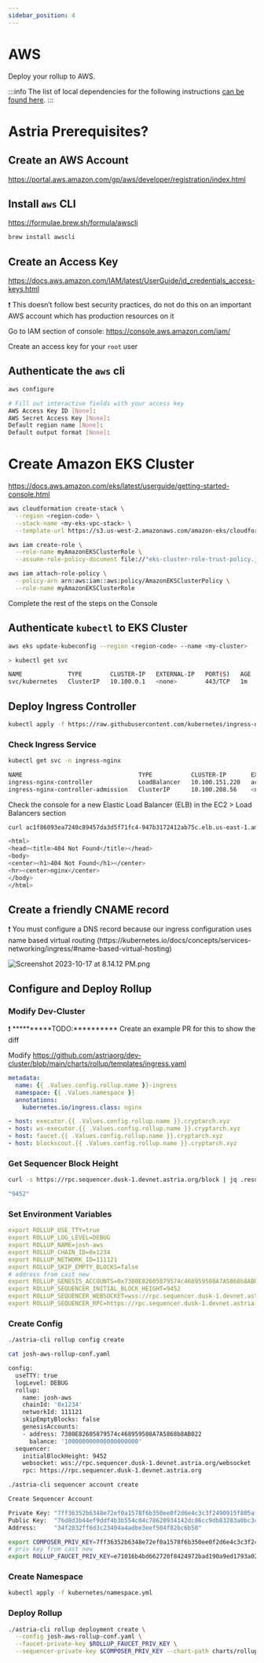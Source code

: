 ```yaml
---
sidebar_position: 4
---
```


# AWS

Deploy your rollup to AWS.

:::info
The list of local dependencies for the following instructions [can be found here](/docs/dusknet/1-overview.md).
:::

# Astria Prerequisites?

## Create an AWS Account

https://portal.aws.amazon.com/gp/aws/developer/registration/index.html

## Install `aws` CLI

https://formulae.brew.sh/formula/awscli

```bash
brew install awscli
```

## Create an Access Key

https://docs.aws.amazon.com/IAM/latest/UserGuide/id_credentials_access-keys.html

<aside>
❗ This doesn’t follow best security practices, do not do this on an important AWS account which has production resources on it

</aside>

Go to IAM section of console: https://console.aws.amazon.com/iam/

Create an access key for your `root` user 

## Authenticate the `aws` cli

```bash
aws configure

# Fill out interactive fields with your access key
AWS Access Key ID [None]: 
AWS Secret Access Key [None]: 
Default region name [None]:
Default output format [None]:
```

# Create Amazon EKS Cluster

https://docs.aws.amazon.com/eks/latest/userguide/getting-started-console.html

```bash
aws cloudformation create-stack \
  --region <region-code> \
  --stack-name <my-eks-vpc-stack> \
  --template-url https://s3.us-west-2.amazonaws.com/amazon-eks/cloudformation/2020-10-29/amazon-eks-vpc-private-subnets.yaml
```

```bash
aws iam create-role \
  --role-name myAmazonEKSClusterRole \
  --assume-role-policy-document file://"eks-cluster-role-trust-policy.json"
```

```bash
aws iam attach-role-policy \
  --policy-arn arn:aws:iam::aws:policy/AmazonEKSClusterPolicy \
  --role-name myAmazonEKSClusterRole
```

Complete the rest of the steps on the Console

## Authenticate `kubectl` to EKS Cluster

```bash
aws eks update-kubeconfig --region <region-code> --name <my-cluster>
```

```bash
> kubectl get svc

NAME             TYPE        CLUSTER-IP   EXTERNAL-IP   PORT(S)   AGE
svc/kubernetes   ClusterIP   10.100.0.1   <none>        443/TCP   1m
```

## Deploy Ingress Controller

```bash
kubectl apply -f https://raw.githubusercontent.com/kubernetes/ingress-nginx/controller-v1.8.2/deploy/static/provider/aws/deploy.yaml
```

### Check Ingress Service

```bash
kubectl get svc -n ingress-nginx

NAME                                 TYPE           CLUSTER-IP       EXTERNAL-IP                                                                     PORT(S)                      AGE
ingress-nginx-controller             LoadBalancer   10.100.151.220   ac1f86093ea7240c89457da3d5f71fc4-947b3172412ab75c.elb.us-east-1.amazonaws.com   80:30416/TCP,443:31448/TCP   3m55s
ingress-nginx-controller-admission   ClusterIP      10.100.208.56    <none>                                                                          443/TCP                      3m55s
```

Check the console for a new Elastic Load Balancer (ELB) in the EC2 > Load Balancers section

```bash
curl ac1f86093ea7240c89457da3d5f71fc4-947b3172412ab75c.elb.us-east-1.amazonaws.com

<html>
<head><title>404 Not Found</title></head>
<body>
<center><h1>404 Not Found</h1></center>
<hr><center>nginx</center>
</body>
</html>
```

## Create a friendly CNAME record

<aside>
❗ You must configure a DNS record because our ingress configuration uses name based virtual routing (https://kubernetes.io/docs/concepts/services-networking/ingress/#name-based-virtual-hosting)

</aside>

![Screenshot 2023-10-17 at 8.14.12 PM.png](https://prod-files-secure.s3.us-west-2.amazonaws.com/c6b9fdea-c5a3-4c8e-aa04-45f2a9a65eca/2dcc4c16-0813-461c-bd34-7ee65a4e7cf9/Screenshot_2023-10-17_at_8.14.12_PM.png)

## Configure and Deploy Rollup

### Modify Dev-Cluster

<aside>
❗ **********TODO:********** Create an example PR for this to show the diff

</aside>

Modify https://github.com/astriaorg/dev-cluster/blob/main/charts/rollup/templates/ingress.yaml

```yaml
metadata:
  name: {{ .Values.config.rollup.name }}-ingress
  namespace: {{ .Values.namespace }}
  annotations:
    kubernetes.io/ingress.class: nginx
```

```yaml
- host: executor.{{ .Values.config.rollup.name }}.cryptarch.xyz
- host: ws-executor.{{ .Values.config.rollup.name }}.cryptarch.xyz
- host: faucet.{{ .Values.config.rollup.name }}.cryptarch.xyz
- host: blockscout.{{ .Values.config.rollup.name }}.cryptarch.xyz
```

### Get Sequencer Block Height

```bash
curl -s https://rpc.sequencer.dusk-1.devnet.astria.org/block | jq .result.block.header.height

"9452"
```

### Set Environment Variables

```yaml
export ROLLUP_USE_TTY=true
export ROLLUP_LOG_LEVEL=DEBUG
export ROLLUP_NAME=josh-aws
export ROLLUP_CHAIN_ID=0x1234
export ROLLUP_NETWORK_ID=111121
export ROLLUP_SKIP_EMPTY_BLOCKS=false
# address from cast new
export ROLLUP_GENESIS_ACCOUNTS=0x7380E82605879574c468959508A7A5868b8AB022:100000000000000000000
export ROLLUP_SEQUENCER_INITIAL_BLOCK_HEIGHT=9452
export ROLLUP_SEQUENCER_WEBSOCKET=wss://rpc.sequencer.dusk-1.devnet.astria.org/websocket
export ROLLUP_SEQUENCER_RPC=https://rpc.sequencer.dusk-1.devnet.astria.org
```

### Create Config

```bash
./astria-cli rollup config create
```

```bash
cat josh-aws-rollup-conf.yaml

config:
  useTTY: true
  logLevel: DEBUG
  rollup:
    name: josh-aws
    chainId: '0x1234'
    networkId: 111121
    skipEmptyBlocks: false
    genesisAccounts:
    - address: 7380E82605879574c468959508A7A5868b8AB022
      balance: '100000000000000000000'
  sequencer:
    initialBlockHeight: 9452
    websocket: wss://rpc.sequencer.dusk-1.devnet.astria.org/websocket
    rpc: https://rpc.sequencer.dusk-1.devnet.astria.org
```

```bash
./astria-cli sequencer account create

Create Sequencer Account

Private Key: "7ff36352b6348e72ef0a1578f6b350ee0f2d6e4c3c3f2490915f805af2ad7c2d"
Public Key:  "76d8d3b44ef9ddf4b3b554c04c78620934142dc86cc9db83283a0bc3c66d1e91"
Address:     "34f2832ff6d3c23404a4adbe3eef504f82bc6b50"
```

```bash
export COMPOSER_PRIV_KEY=7ff36352b6348e72ef0a1578f6b350ee0f2d6e4c3c3f2490915f805af2ad7c2d
# priv key from cast new
export ROLLUP_FAUCET_PRIV_KEY=e71016b4bd662720f8424972bad190a9ed1793a020a4a96af93772c3eae6e05f
```

### Create Namespace

```bash
kubectl apply -f kubernetes/namespace.yml
```

### Deploy Rollup

```bash
./astria-cli rollup deployment create \
  --config josh-aws-rollup-conf.yaml \
  --faucet-private-key $ROLLUP_FAUCET_PRIV_KEY \
  --sequencer-private-key $COMPOSER_PRIV_KEY --chart-path charts/rollup
```

<!-- TODO: add observe deployment section -->
